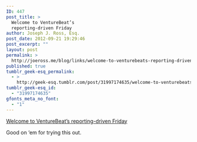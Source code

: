 ```yaml
---
ID: 447
post_title: >
  Welcome to VentureBeat’s
  reporting-driven Friday
author: Joseph J. Ross, Esq.
post_date: 2012-09-21 19:29:46
post_excerpt: ""
layout: post
permalink: >
  http://joeross.me/blog/links/welcome-to-venturebeats-reporting-driven-friday/
published: true
tumblr_geek-esq_permalink:
  - >
    http://geek-esq.tumblr.com/post/31997174635/welcome-to-venturebeats-reporting-driven-friday
tumblr_geek-esq_id:
  - "31997174635"
gfonts_meta_no_font:
  - "1"
---
```

<a href='http://venturebeat.com/2012/09/21/welcome-to-venturebeats-reporting-driven-friday/'>Welcome to VentureBeat’s reporting-driven Friday</a><div class="link_description"><p>Good on &#8216;em for trying this out.</p></div>